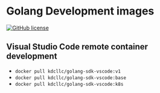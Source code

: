 # Golang Development images

[![GitHub license](https://img.shields.io/badge/license-MIT-blue.svg?style=flat-square)](https://raw.githubusercontent.com/kdcllc/docker/master/LICENSE)


## Visual Studio Code remote container development

- `docker pull kdcllc/golang-sdk-vscode:v1`
- `docker pull kdcllc/golang-sdk-vscode:base`
- `docker pull kdcllc/golang-sdk-vscode:k8s`